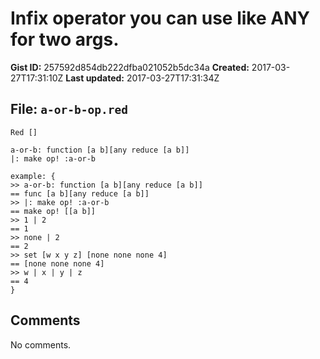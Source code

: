 # Infix operator you can use like ANY for two args.

**Gist ID:** 257592d854db222dfba021052b5dc34a
**Created:** 2017-03-27T17:31:10Z
**Last updated:** 2017-03-27T17:31:34Z

## File: `a-or-b-op.red`

```Red
Red []

a-or-b: function [a b][any reduce [a b]]
|: make op! :a-or-b

example: {
>> a-or-b: function [a b][any reduce [a b]]
== func [a b][any reduce [a b]]
>> |: make op! :a-or-b
== make op! [[a b]]
>> 1 | 2
== 1
>> none | 2
== 2
>> set [w x y z] [none none none 4]
== [none none none 4]
>> w | x | y | z
== 4
}

```

## Comments

No comments.
